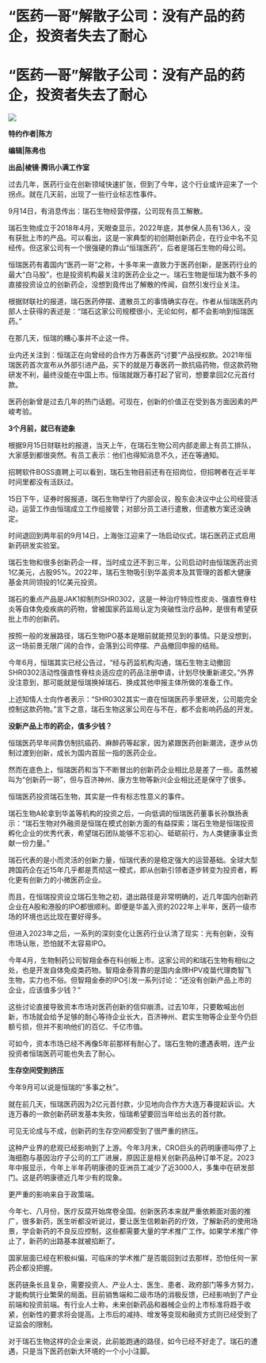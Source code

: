 # “医药一哥”解散子公司：没有产品的药企，投资者失去了耐心

# “医药一哥”解散子公司：没有产品的药企，投资者失去了耐心

![](https://inews.gtimg.com/om_bt/OboJOBoj_TXu_9Z44MOiGzZjgAPwGTydVBMuSlyd5af1wAA/1000)

**特约作者|陈方**

**编辑|陈弗也**

**出品|棱镜·腾讯小满工作室**

过去几年，医药行业在创新领域快速扩张，但到了今年，这个行业或许迎来了一个拐点。就在几天前，出现了一些行业标志性事件。

9月14日，有消息传出：瑞石生物经营停摆，公司现有员工解散。

瑞石生物成立于2018年4月，天眼查显示，2022年底，其参保人员有136人，没有获批上市的产品。可以看出，这是一家典型的初创期创新药企，在行业中名不见经传。但这家公司有一个很强硬的靠山“恒瑞医药”，后者是瑞石生物的母公司。

恒瑞医药有着国内“医药一哥”之称，十多年来一直致力于医药创新，是医药行业的最大“白马股”，也是投资机构最关注的医药企业之一。瑞石生物是恒瑞为数不多的直接投资设立的创新药企，没想到竟传出了解散的传闻，自然引发行业关注。

根据财联社的报道，瑞石医药停摆、遣散员工的事情确实存在。作者从恒瑞医药内部人士获得的表述是：“瑞石这家公司规模很小，无论如何，都不会影响到恒瑞医药。”

在那几天，恒瑞的糟心事并不止这一件。

业内还关注到：恒瑞正在向曾经的合作方万春医药“讨要”产品授权款。2021年恒瑞医药首次宣布从外部引进产品，买下的就是万春医药一款抗癌药物，但这款药物研发不利，最终没能在中国上市。恒瑞就跟万春打起了官司，想要拿回2亿元首付款。

医药创新曾是过去几年的热门话题。可现在，创新的价值正在受到各方面因素的严峻考验。

**3个月前，就已有迹象**

根据9月15日财联社的报道，当天上午，在瑞石生物公司内部走廊上有员工排队，大家感到都很突然。有员工表示：他们也得知消息不久，还在等通知。

招聘软件BOSS直聘上可以看到，瑞石生物目前还有在招岗位，但招聘者在近半年时间里都没有活跃过。

15日下午，证券时报报道，瑞石生物举行了内部会议，股东会决议中止公司经营活动，运营工作由恒瑞成立工作组接管；对部分员工进行遣散，但遣散方案还没确定。

时间退回到两年前的9月14日，上海张江迎来了一场启动仪式，瑞石医药正式启用新药研发实验室。

瑞石生物和很多创新药企一样，当时成立还不到三年，公司启动时由恒瑞医药出资1亿美元，占股95%。2022年，瑞石生物吸引到华盖资本及其管理的首都大健康基金共同领投的1亿美元投资。

瑞石的重点产品是JAK1抑制剂SHR0302，这是一种治疗特应性皮炎、强直性脊柱炎等自体免疫疾病的药物，曾被国家药监局认定为突破性治疗品种，是很有希望获批上市的创新药。

按照一般的发展路径，瑞石生物IPO基本是眼前就能预见到的事情。只是没想到，这一场前景无限广阔的合作，会落到公司停摆、产品撤回申报的结局。

今年6月，恒瑞其实已经公告过，“经与药监机构沟通，瑞石生物主动撤回SHR0302活动性强直性脊柱炎适应症的药品注册申请，计划尽快重新递交。”外界没注意到，那可能就是恒瑞换掉瑞石、换成其他申报主体所做的准备工作。

上述知情人士向作者表示：“SHR0302其实一直在恒瑞医药手里研发，公司能完全控制这款药物。”言下之意，瑞石生物这家公司在与不在，都不会影响药品的开发。

**没新产品上市的药企，值多少钱？**

恒瑞医药早年间靠仿制抗癌药、麻醉药等起家，因为紧跟医药创新潮流，逐步从仿制过渡到创新，成长为国内首屈一指的医药企业。

然而在底色上，恒瑞医药和当下不断冒出的创新药企业相比总是差了一些。虽然被叫为“创新药一哥”，但与百济神州、康方生物等新兴企业相比还是保守了很多。

恒瑞医药投资瑞石生物，其实是一件有标志性意义的事件。

瑞石生物A轮拿到华盖等机构的投资之后，一向低调的恒瑞医药董事长孙飘扬表示：“瑞石生物对外融资是恒瑞在模式创新方面的有益探索；瑞石生物是恒瑞投资孵化企业的优秀代表，希望瑞石团队能够不忘初心、砥砺前行，为人类健康事业贡献一份力量。”

瑞石代表的是小而灵活的创新力量，恒瑞代表的是稳定强大的运营基础。全球大型跨国药企在近15年几乎都是贯彻这一模式，即从创新引领者逐步转变为投资者，孵化更有创新力的小微医药企业。

而且，在恒瑞投资设立瑞石生物之初，退出路径是非常明确的，近几年国内创新药企业在A股和港股的IPO都很顺利。即便是华盖入资的2022年上半年，医药一级市场的环境也远比现在要好得多。

但进入2023年之后，一系列的深刻变化让医药行业认清了现实：光有创新，没有市场认账，恐怕就不太容易IPO。

今年4月，生物制药公司智翔金泰在科创板上市。这家公司的和瑞石生物有相似之处，也是开发自体免疫类药物。智翔金泰背靠的是国内金牌HPV疫苗代理商智飞生物，实力也不俗。但智翔金泰的IPO引发一系列讨论：“还没有创新产品上市的企业，应该值多少钱？”

这些讨论直接导致资本市场对医药创新的信仰崩溃。过去10年，只要敢喊出创新，市场就会给予足够的耐心等待企业长大，百济神州、君实生物等企业至今仍巨额亏损，但并不影响他们的百亿、千亿市值。

可如今，资本市场已经不再像5年前那样有耐心了。瑞石生物的遭遇表明，连产业投资者恒瑞医药可能也失去了耐心。

**生存空间受到挤压**

今年9月可以说是恒瑞的“多事之秋”。

就在前几天，恒瑞医药因为2亿元首付款，少见地向合作方大连万春提起诉讼。大连万春的一款创新药研发基本失败，恒瑞希望要回当年给出去的首付款。

可见无论成与不成，创新药的生存空间都受到了很严重的挤压。

这种产业界的悲观已经影响到了上游。今年3月末，CRO巨头的药明康德叫停了上海细胞与基因治疗子公司的工厂进展，原因正是相关创新药品种订单不足。2023年中报显示，今年上半年药明康德的亚洲员工减少了近3000人，多集中在研发部门。这是药明康德近几年少有的现象。

更严重的影响来自于政策端。

今年七、八月份，医疗反腐开始席卷全国。创新医药本来就严重依赖面对面的推广，很多新药，医生听都没听说过，要让医生信赖新药的疗效，了解新药的使用场景，学会新药的不良反应控制，这些都需要大量的学术推广工作。如果学术推广停止了，新药的出路基本就被掐断了。

国家层面已经在积极纠偏，可临床的学术推广是否能回到过去那样，恐怕任何一家药企都没把握。

医药链条长且复杂，需要投资人、产业人士、医生、患者、政府部门等多方努力，才能构筑行业繁荣的局面。目前销售端和二级市场的消极反馈，已经影响到了产业前端和投资前端。有行业人士称，未来创新药品和器械企业的上市标准将趋于收紧，创新性的要求将会提高。上市后的减持、增发等变现和融资方式则已经受到了证监会的限制。

对于瑞石生物这样的企业来说，此前能跑通的路径，如今已经不好走了。瑞石的遭遇，只是当下医药创新大环境的一个小小注脚。

